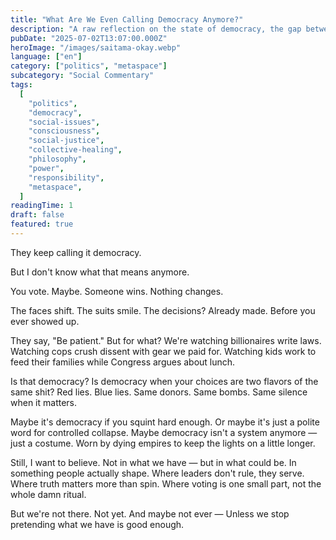 ```yaml
---
title: "What Are We Even Calling Democracy Anymore?"
description: "A raw reflection on the state of democracy, the gap between rhetoric and reality, and the need for genuine systemic change."
pubDate: "2025-07-02T13:07:00.000Z"
heroImage: "/images/saitama-okay.webp"
language: ["en"]
category: ["politics", "metaspace"]
subcategory: "Social Commentary"
tags:
  [
    "politics",
    "democracy",
    "social-issues",
    "consciousness",
    "social-justice",
    "collective-healing",
    "philosophy",
    "power",
    "responsibility",
    "metaspace",
  ]
readingTime: 1
draft: false
featured: true
---
```


They keep calling it democracy.

But I don't know what that means anymore.

You vote. Maybe.
Someone wins. Nothing changes.

The faces shift.
The suits smile.
The decisions? Already made.
Before you ever showed up.

They say, "Be patient."
But for what?
We're watching billionaires write laws.
Watching cops crush dissent with gear we paid for.
Watching kids work to feed their families while Congress argues about lunch.

Is that democracy?
Is democracy when your choices are two flavors of the same shit?
Red lies. Blue lies.
Same donors. Same bombs.
Same silence when it matters.

Maybe it's democracy if you squint hard enough.
Or maybe it's just a polite word for controlled collapse.
Maybe democracy isn't a system anymore — just a costume.
Worn by dying empires to keep the lights on a little longer.

Still, I want to believe.
Not in what we have — but in what could be.
In something people actually shape.
Where leaders don't rule, they serve.
Where truth matters more than spin.
Where voting is one small part, not the whole damn ritual.

But we're not there.
Not yet.
And maybe not ever —
Unless we stop pretending what we have is good enough.
